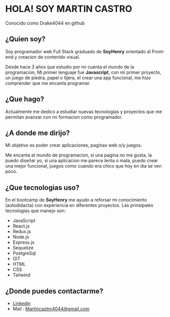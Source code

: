 # HOLA! SOY MARTIN CASTRO
Conocido como Drake4044 en github

## ¿Quien soy?
Soy programador web Full Stack graduado de **SoyHenry** orientado al Front-end y creacion de contenido visual.

Desde hace 3 años que estudio por mi cuenta el mundo de la programacion, Mi primer lenguaje fue **Javascript**, con mi primer proyecto, un juego de piedra, papel o tijera, el crear una app funcional, me hizo comprender que me encanta programar.

## ¿Que hago?
Actualmente me dedico a estudiar nuevas tecnologias y proyectos que me permitan avanzar con mi formacion como programador.

## ¿A donde me dirijo?
Mi objetivo es poder crear aplicaciones, paginas web o/y juegos. 

Me encanta el mundo de programacion, si una pagina no me gusta, la puedo diseñar yo, si una aplicacion me parece lenta o mala, puedo crear una mejor funcional, juegos como cuando era chico que hoy en dia se ven poco.

## ¿Que tecnologias uso?
En el bootcamp de **SoyHenry** me ayudo a reforsar mi conocimiento (autodidacta) con experiencia en diferentes proyectos. 
Las prinsipales tecnologias que manejo son:

- JavaScript
- React.js
- Redux.js
- Node.js
- Express.js
- Sequelize
- PostgreSql
- GIT
- HTML
- CSS
- Tailwind

## ¿Donde puedes contactarme?
- [Linkedin](https://www.linkedin.com/in/martin-daniel-castro/)
- Mail : Martincastro4044@gmail.com


<!--
**Drake4044/Drake4044** is a ✨ _special_ ✨ repository because its `README.md` (this file) appears on your GitHub profile.

Here are some ideas to get you started:

- 🔭 I’m currently working on ...
- 🌱 I’m currently learning ...
- 👯 I’m looking to collaborate on ...
- 🤔 I’m looking for help with ...
- 💬 Ask me about ...
- 📫 How to reach me: ...
- 😄 Pronouns: ...
- ⚡ Fun fact: ...
-->
